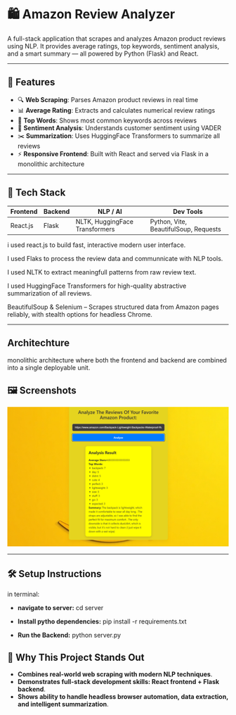 # 🛍️ Amazon Review Analyzer

A full-stack application that scrapes and analyzes Amazon product reviews using NLP. It provides average ratings, top keywords, sentiment analysis, and a smart summary — all powered by Python (Flask) and React.

---

## 🚀 Features

- 🔍 **Web Scraping**: Parses Amazon product reviews in real time
- 📊 **Average Rating**: Extracts and calculates numerical review ratings
- 💬 **Top Words**: Shows most common keywords across reviews
- 🧠 **Sentiment Analysis**: Understands customer sentiment using VADER
- ✂️ **Summarization**: Uses HuggingFace Transformers to summarize all reviews
- ⚡ **Responsive Frontend**: Built with React and served via Flask in a monolithic architecture

---

## 🧠 Tech Stack




| Frontend | Backend | NLP / AI | Dev Tools |
|----------|---------|----------|-----------|
| React.js | Flask   | NLTK, HuggingFace Transformers | Python, Vite, BeautifulSoup, Requests |


i used react.js  to build fast, interactive modern user interface.

I used Flaks to process the review data and communnicate with NLP tools.

I used NLTK to extract meaningfull patterns from raw review text.

I used HuggingFace Transformers for  high-quality abstractive summarization of all reviews.

BeautifulSoup & Selenium – Scrapes structured data from Amazon pages reliably, with stealth options for headless Chrome.



---

## Architechture

monolithic architecture where both the frontend and backend are combined into a single deployable unit.


## 🖼️ Screenshots

![alt text](image.png)

---

## 🛠️ Setup Instructions

in terminal:

- **navigate to server:** cd server

- **Install pytho dependencies:** pip install -r requirements.txt

- **Run the Backend:** python server.py

## 🎯 Why This Project Stands Out

-  **Combines real-world web scraping with modern NLP techniques**.
-  **Demonstrates full-stack development skills: React frontend + Flask backend**.
- **Shows ability to handle headless browser automation, data extraction, and intelligent summarization**.

